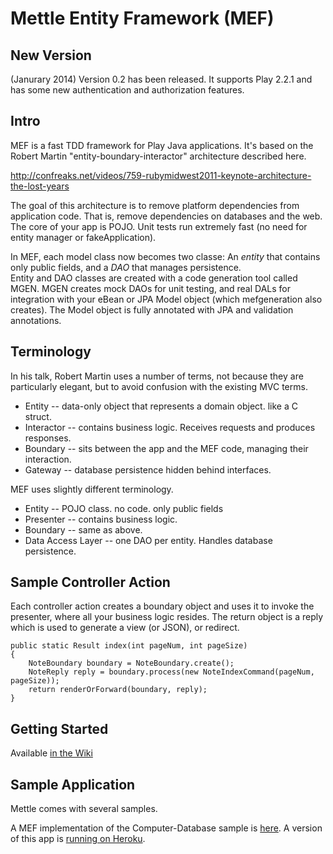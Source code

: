 Mettle Entity Framework (MEF)
===========================

New Version 
----------
(Janurary 2014) Version 0.2 has been released.  It supports Play 2.2.1 and has some new authentication and authorization features.

Intro
----------

MEF is a fast TDD framework for Play Java applications.  It's based on the Robert Martin "entity-boundary-interactor" architecture described here.  

http://confreaks.net/videos/759-rubymidwest2011-keynote-architecture-the-lost-years

The goal of this architecture is to remove platform dependencies from application code.  That is, remove dependencies on databases and the web.
The core of your app is POJO.  Unit tests run extremely fast (no need for entity manager or fakeApplication).

In MEF, each model class now becomes two classe: An *entity* that contains only public fields, and a *DAO* that manages persistence.  
Entity and DAO classes are created with a code generation tool called MGEN.  MGEN creates mock DAOs for unit testing, and real DALs for integration with your 
eBean or JPA Model object (which mefgeneration also creates).  The Model object is fully annotated with JPA and validation annotations.

Terminology
-------------
In his talk, Robert Martin uses a number of terms, not because they are particularly elegant, but to avoid confusion with the 
existing MVC terms.

 * Entity -- data-only object that represents a domain object. like a C struct.
 * Interactor -- contains business logic.  Receives requests and produces responses.
 * Boundary -- sits between the app and the MEF code, managing their interaction.
 * Gateway -- database persistence hidden behind interfaces.
 
MEF uses slightly different terminology.

 * Entity -- POJO class. no code. only public fields
 * Presenter -- contains business logic. 
 * Boundary -- same as above.
 * Data Access Layer -- one DAO per entity. Handles database persistence.
 
Sample Controller Action
------------------

Each controller action creates a boundary object and uses it to invoke the presenter, where all your business logic resides.  The return object is a reply
which is used to generate a view (or JSON), or redirect.

	public static Result index(int pageNum, int pageSize) 
    {
		NoteBoundary boundary = NoteBoundary.create();
		NoteReply reply = boundary.process(new NoteIndexCommand(pageNum, pageSize));
		return renderOrForward(boundary, reply);
	}

 
Getting Started
----------------
Available [in the Wiki](https://github.com/ianrae/mettle-framework/wiki)
 
Sample Application
-------------------
Mettle comes with several samples.  

A MEF implementation of the Computer-Database sample is [here](https://github.com/ianrae/mcomputer). A version of this app
 is [running on Heroku](http://stark-shelf-1549.herokuapp.com).
 

